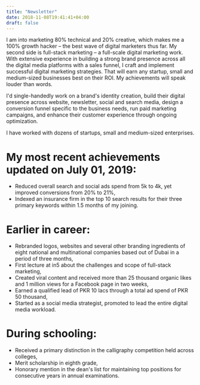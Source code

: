 ```yaml
---
title: "Newsletter"
date: 2018-11-08T19:41:41+04:00
draft: false
---
```


I am into marketing 80% technical and 20% creative, which makes me a 100% growth hacker – the best wave of digital marketers thus far. My second side is full-stack marketing – a full-scale digital marketing work. With extensive experience in building a strong brand presence across all the digital media platforms with a sales funnel, I craft and implement successful digital marketing strategies. That will earn any startup, small and medium-sized businesses best on their ROI. My achievements will speak louder than words.

I'd single-handedly work on a brand's identity creation, build their digital presence across website, newsletter, social and search media, design a conversion funnel specific to the business needs, run paid marketing campaigns, and enhance their customer experience through ongoing optimization.

I have worked with dozens of startups, small and medium-sized enterprises.

# My most recent achievements updated on July 01, 2019:
- Reduced overall search and social ads spend from 5k to 4k, yet improved conversions from 20% to 21%,<br>
- Indexed an insurance firm in the top 10 search results for their three primary keywords within 1.5 months of my joining.

# Earlier in career:
- Rebranded logos, websites and several other branding ingredients of eight national and multinational companies based out of Dubai in a period of three months,<br>
- First lecture at in5 about the challenges and scope of full-stack marketing,<br>
- Created viral content and received more than 25 thousand organic likes and 1 million views for a Facebook page in two weeks,<br>
- Earned a qualified lead of PKR 10 lacs through a total ad spend of PKR 50 thousand,<br>
- Started as a social media strategist, promoted to lead the entire digital media workload.

# During schooling:
- Received a primary distinction in the calligraphy competition held across colleges,<br>
- Merit scholarship in eighth grade,<br>
- Honorary mention in the dean's list for maintaining top positions for consecutive years in annual examinations.
